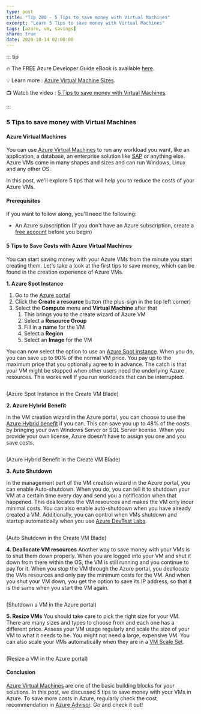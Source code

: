 ```yaml
---
type: post
title: "Tip 280 - 5 Tips to save money with Virtual Machines"
excerpt: "Learn 5 Tips to save money with Virtual Machines"
tags: [azure, vm, savings]
share: true
date: 2020-10-14 02:00:00
---
```


::: tip 

:fire:  The FREE Azure Developer Guide eBook is available [here](http://aka.ms/azuredevebook?WT.mc_id=docs-azuredevtips-azureappsdev).

:bulb: Learn more : [Azure Virtual Machine Sizes](https://azure.microsoft.com/pricing/details/virtual-machines/series?WT.mc_id=docs-azuredevtips-azureappsdev ). 

:tv: Watch the video : [5 Tips to save money with Virtual Machines](https://youtu.be/n9QRCdCNtG0?WT.mc_id=youtube-azuredevtips-azureappsdev).

:::

### 5 Tips to save money with Virtual Machines

#### Azure Virtual Machines
You can use [Azure Virtual Machines](https://azure.microsoft.com/services/virtual-machines?WT.mc_id=azure-azuredevtips-azureappsdev) to run any workload you want, like an application, a database, an enterprise solution like [SAP](https://docs.microsoft.com/azure/virtual-machines/workloads/sap/get-started?WT.mc_id=docs-azuredevtips-azureappsdev) or anything else. Azure VMs come in many shapes and sizes and can run Windows, Linux and any other OS. 

In this post, we'll explore 5 tips that will help you to reduce the costs of your Azure VMs. 

#### Prerequisites
If you want to follow along, you'll need the following:
* An Azure subscription (If you don't have an Azure subscription, create a [free account](https://azure.microsoft.com/free/?WT.mc_id=azure-azuredevtips-azureappsdev) before you begin)

#### 5 Tips to Save Costs with Azure Virtual Machines
You can start saving money with your Azure VMs from the minute you start creating them. Let's take a look at the first tips to save money, which can be found in the creation experience of Azure VMs.

**1. Azure Spot Instance**

1. Go to the [Azure portal](https://portal.azure.com/?WT.mc_id=azure-azuredevtips-azureappsdev)
2. Click the **Create a resource** button (the plus-sign in the top left corner)
3. Select the **Compute** menu and **Virtual Machine** after that
   1. This brings you to the create wizard of Azure VM
   2. Select a **Resource Group**
   3. Fill in a **name** for the VM
   4. Select a **Region**
   5. Select an **Image** for the VM

You can now select the option to use an [Azure Spot instance](https://azure.microsoft.com/pricing/spot/?WT.mc_id=azure-azuredevtips-azureappsdev). When you do, you can save up to 90% of the normal VM price. You pay up to the maximum price that you optionally agree to in advance. The catch is that your VM might be stopped when other users need the underlying Azure resources. This works well if you run workloads that can be interrupted.

<img :src="$withBase('/files/66spotinstance.png')">

(Azure Spot Instance in the Create VM Blade)

**2. Azure Hybrid Benefit**

In the VM creation wizard in the Azure portal, you can choose to use the [Azure Hybrid benefit](https://azure.microsoft.com/pricing/hybrid-benefit/?WT.mc_id=azure-azuredevtips-azureappsdev) if you can. This can save you up to 48% of the costs by bringing your own Windows Server or SQL Server license. When you provide your own license, Azure doesn't have to assign you one and you save costs.

<img :src="$withBase('/files/66azurehybrid.png')">

(Azure Hybrid Benefit in the Create VM Blade)

**3. Auto Shutdown**

In the management part of the VM creation wizard in the Azure portal, you can enable Auto-shutdown. When you do, you can tell it to shutdown your VM at a certain time every day and send you a notification when that happened. This deallocates the VM resources and makes the VM only incur minimal costs. You can also enable auto-shutdown when you have already created a VM. Additionally, you can control when VMs shutdown and startup automatically when you use [Azure DevTest Labs](https://azure.microsoft.com/services/devtest-lab/?WT.mc_id=azure-azuredevtips-azureappsdev).  

<img :src="$withBase('/files/66autoshutdownpng.png')">

(Auto Shutdown in the Create VM Blade)

**4. Deallocate VM resources**
Another way to save money with your VMs is to shut them down properly. When you are logged into your VM and shut it down from there within the OS, the VM is still running and you continue to pay for it. When you stop the VM through the Azure portal, you deallocate the VMs resources and only pay the minimum costs for the VM. And when you shut your VM down, you get the option to save its IP address, so that it is the same when you start the VM again. 

<img :src="$withBase('/files/66shutdown.png')">

(Shutdown a VM in the Azure portal)

**5. Resize VMs**
You should take care to pick the right size for your VM. There are many sizes and types to choose from and each one has a different price. Assess your VM usage regularly and scale the size of your VM to what it needs to be. You might not need a large, expensive VM. You can also scale your VMs automatically when they are in a [VM Scale Set](https://docs.microsoft.com/azure/virtual-machine-scale-sets/overview?WT.mc_id=docs-azuredevtips-azureappsdev).

<img :src="$withBase('/files/66resize.png')">

(Resize a VM in the Azure portal)

#### Conclusion
[Azure Virtual Machines](https://azure.microsoft.com/services/virtual-machines?WT.mc_id=azure-azuredevtips-azureappsdev) are one of the basic building blocks for your solutions. In this post, we discussed 5 tips to save money with your VMs in Azure. To save more costs in Azure, regularly check the cost recommendation in [Azure Advisor](https://azure.microsoft.com/services/advisor?WT.mc_id=azure-azuredevtips-azureappsdev). Go and check it out!